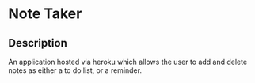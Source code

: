 # Note Taker

## Description

An application hosted via heroku which allows the user to add and delete notes as either a to do list, or a reminder.

